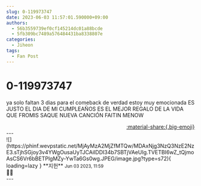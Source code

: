 ```yaml
---
slug: 0-119973747
date: 2023-06-03 11:57:01.590000+09:00
authors:
  - 56b3559739ef0cf145214dc01a88bcde
  - 5fb309bc7489a576484431ba8338807e
categories:
  - Jiheon
tags:
  - Fan Post
---
```


# 0-119973747

<div class="post-container" markdown="1">
<div class="content-container md-sidebar__scrollwrap" markdown="1">

ya solo faltan 3 dias para el comeback de verdad estoy muy emocionada ES JUSTO EL DIA DE MI CUMPLEAÑOS ES EL MEJOR REGALO DE LA VIDA QUE FROMIS SAQUE NUEVA CANCIÓN FAITIN MENOW 

</div>
</div>

<div style="text-align: right;" markdown="1">
<a href="https://weverse.io/fromis9/fanpost/0-119973747" style="text-align: right;">:material-share:{.big-emoji}</a>
</div>
---

<div class="comments-container md-sidebar__scrollwrap" markdown="1">
<div class="comment" markdown="1">
<div class='id-container' markdown="1">
![](https://phinf.wevpstatic.net/MjAyMzA2MjZfMTQw/MDAxNjg3NzQ3NzE2NzE3.sTjhSGjoy3v4YWgOusaUyTJCAiIDDI34b7SBTjVAeUIg.TVETBI6wZ_tQjmoAsCS6Vr6bBETPlgMZy-YwTa6Gs0wg.JPEG/image.jpg?type=s72){ loading=lazy }
**<span class="artist">지헌</span>** <small>Jun 03 2023, 11:59</small><br>
</div>
<div class='comment-body' markdown="1">
🩵🩵
</div>
</div>
</div>
---
